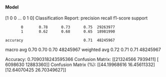 #### Model
[1 0 0 ... 0 1 0]
Classification Report:
              precision    recall  f1-score   support

           0       0.78      0.73      0.75  29263977
           1       0.62      0.68      0.65  18981990

    accuracy                           0.71  48245967
   macro avg       0.70      0.70      0.70  48245967
weighted avg       0.72      0.71      0.71  48245967

Accuracy: 0.7090318243595366
Confusion Matrix:
[[21324566  7939411]
 [ 6098630 12883360]]
Confusion Matrix (%):
[[44.19968616 16.45611332]
 [12.64070425 26.70349627]]
